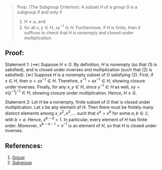 > Prop. (The Subgroup Criterion): A subset $H$ of a group $G$ is a subgroup if and only if 
> 	1. $H \neq \varnothing$, and 
> 	2. for all $x, y \in H$, $xy^{-1} \in H$. 
> Furthermore, if $H$ is finite, then it suffices to check that $H$ is nonempty and closed under multiplication. 


## Proof:
Statement 1:
($\implies$) Suppose $H \leq G$. By definition, $H$ is nonempty (so that (1) is satisfied), and is closed under inverses and multiplication (such that (2) is satisfied). 
($\Longleftarrow$) Suppose $H$ is a nonempty subset of $G$ satisfying (2). First, if $x \in H$, then $e = xx^{-1} \in H$. Therefore, $x^{-1} = ex^{-1} \in H$, showing closure under inverses. Finally, for any $x, y \in H$, since $y^{-1} \in H$ as well, $xy = x(y^{-1})^{-1} \in H$, showing closure under multiplication. Hence, $H \leq G$. 

Statement 2: 
Let $H$ be a nonempty, finite subset of $G$ that is closed under multiplication. Let $x$ be any element of $H$. Then there must be finitely many distinct elements among $x, x^{2}, x^{3}, \ldots$ such that $x^{a} = x^{b}$ for some $a, b \in \mathbb{Z}$, with $b > a$. Hence, $x^{b - a} = 1$. In particular, every element of $H$ has finite order. Moreover, $x^{b -a - 1} = x^{-1}$ is an element of $H$, so that $H$ is closed under inverses. 

## References:
1. [Group](Introduction%20to%20Groups/Group.md)
2. [Subgroup](Subgroups/Subgroup.md)